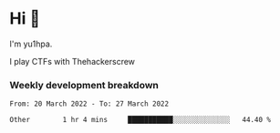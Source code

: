 # Hi 👋

I'm yu1hpa.

I play CTFs with Thehackerscrew

### Weekly development breakdown

<!--START_SECTION:waka-->

```text
From: 20 March 2022 - To: 27 March 2022

Other        1 hr 4 mins     ███████████░░░░░░░░░░░░░░   44.40 %
```

<!--END_SECTION:waka-->

